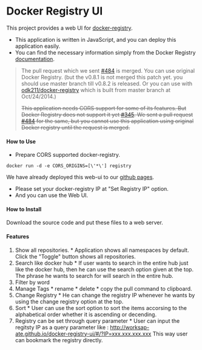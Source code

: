 # Docker Registry UI

This project provides a web UI for [docker-registry](https://github.com/dotcloud/docker-registry).


* This application is written in JavaScript, and you can deploy this application easily.
* You can find the necessary information simply from the Docker Registry [documentation](https://docs.docker.com/reference/api/registry_api/).

> The pull request which we sent [#484](https://github.com/dotcloud/docker-registry/pull/484) is merged.
> You can use original Docker Registry. (but the v0.8.1 is not merged this patch yet. you should use master branch till v0.8.2 is released. Or you can use with [odk211/docker-registry](https://registry.hub.docker.com/u/odk211/docker-registry/) which is built from master branch at Oct/24/2014.)
>
> ~~This application needs CORS support for some of its features. But Docker Registry does not support it yet [#345](https://github.com/dotcloud/docker-registry/pull/345). We sent a pull request [#484](https://github.com/dotcloud/docker-registry/pull/484) for the same, but you cannot use this application using original Docker registry until the request is merged.~~

#### How to Use

- Prepare CORS supported docker-registry.

```
docker run -d -e CORS_ORIGINS=[\'*\'] registry
```

We have already deployed this web-ui to our [github pages](http://worksap-ate.github.io/docker-registry-ui/#/).

- Please set your docker-registry IP at "Set Registry IP" option. 
- And you can use the Web UI.

#### How to Install

Download the source code and put these files to a web server.

#### Features

  1. Show all repositories.
    * Application shows all namespaces by default. Click the "Toggle" button shows all repositories. 
  1. Search like docker hub
    * If user wants to search in the entire hub just like the docker hub, then he can use the search option given at the top. The phrase he wants to search for will search in the entire hub.
  1. Filter by word
  1. Manage Tags
    * rename
    * delete
    * copy the pull command to clipboard.
  1. Change Registry
    * He can change the registry IP whenever he wants by using the change registry option at the top.
  1. Sort
    * User can use the sort option to sort the items accorsing to the alphabetical order whether it is ascending or decending.
  1. Registry can be set through query parameter
    * User can input the regitsty IP as a query parameter like : http://worksap-ate.github.io/docker-registry-ui/#/?IP=xxx.xxx.xxx.xxx
      This way user can bookmark the registry directly.
